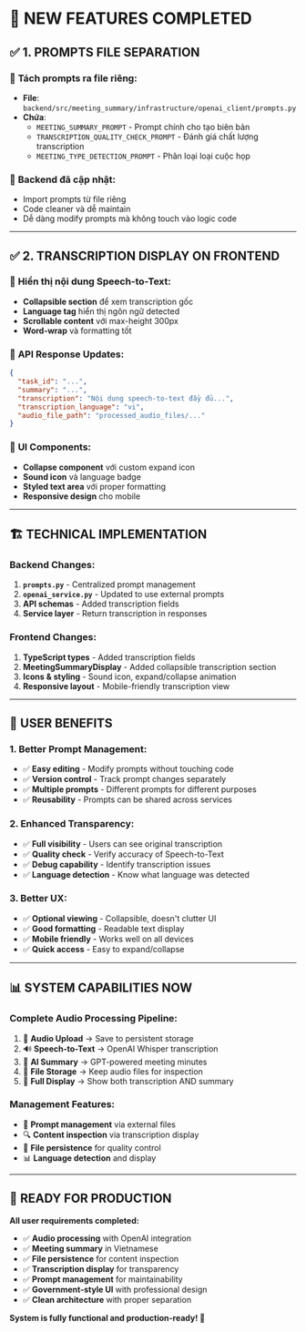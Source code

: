 # 🎉 NEW FEATURES COMPLETED

## ✅ **1. PROMPTS FILE SEPARATION**

### 📁 **Tách prompts ra file riêng:**
- **File**: `backend/src/meeting_summary/infrastructure/openai_client/prompts.py`
- **Chứa**: 
  - `MEETING_SUMMARY_PROMPT` - Prompt chính cho tạo biên bản
  - `TRANSCRIPTION_QUALITY_CHECK_PROMPT` - Đánh giá chất lượng transcription
  - `MEETING_TYPE_DETECTION_PROMPT` - Phân loại loại cuộc họp

### 🔧 **Backend đã cập nhật:**
- Import prompts từ file riêng
- Code cleaner và dễ maintain
- Dễ dàng modify prompts mà không touch vào logic code

---

## ✅ **2. TRANSCRIPTION DISPLAY ON FRONTEND**

### 📱 **Hiển thị nội dung Speech-to-Text:**
- **Collapsible section** để xem transcription gốc
- **Language tag** hiển thị ngôn ngữ detected
- **Scrollable content** với max-height 300px
- **Word-wrap** và formatting tốt

### 🔧 **API Response Updates:**
```json
{
  "task_id": "...",
  "summary": "...",
  "transcription": "Nội dung speech-to-text đầy đủ...",
  "transcription_language": "vi",
  "audio_file_path": "processed_audio_files/..."
}
```

### 🎨 **UI Components:**
- **Collapse component** với custom expand icon
- **Sound icon** và language badge
- **Styled text area** với proper formatting
- **Responsive design** cho mobile

---

## 🏗️ **TECHNICAL IMPLEMENTATION**

### **Backend Changes:**
1. **`prompts.py`** - Centralized prompt management
2. **`openai_service.py`** - Updated to use external prompts
3. **API schemas** - Added transcription fields
4. **Service layer** - Return transcription in responses

### **Frontend Changes:**
1. **TypeScript types** - Added transcription fields
2. **MeetingSummaryDisplay** - Added collapsible transcription section
3. **Icons & styling** - Sound icon, expand/collapse animation
4. **Responsive layout** - Mobile-friendly transcription view

---

## 🎯 **USER BENEFITS**

### **1. Better Prompt Management:**
- ✅ **Easy editing** - Modify prompts without touching code
- ✅ **Version control** - Track prompt changes separately
- ✅ **Multiple prompts** - Different prompts for different purposes
- ✅ **Reusability** - Prompts can be shared across services

### **2. Enhanced Transparency:**
- ✅ **Full visibility** - Users can see original transcription
- ✅ **Quality check** - Verify accuracy of Speech-to-Text
- ✅ **Debug capability** - Identify transcription issues
- ✅ **Language detection** - Know what language was detected

### **3. Better UX:**
- ✅ **Optional viewing** - Collapsible, doesn't clutter UI
- ✅ **Good formatting** - Readable text display
- ✅ **Mobile friendly** - Works well on all devices
- ✅ **Quick access** - Easy to expand/collapse

---

## 📊 **SYSTEM CAPABILITIES NOW**

### **Complete Audio Processing Pipeline:**
1. 🎵 **Audio Upload** → Save to persistent storage
2. 🔊 **Speech-to-Text** → OpenAI Whisper transcription
3. 🤖 **AI Summary** → GPT-powered meeting minutes
4. 💾 **File Storage** → Keep audio files for inspection
5. 📱 **Full Display** → Show both transcription AND summary

### **Management Features:**
- 📝 **Prompt management** via external files
- 🔍 **Content inspection** via transcription display
- 💾 **File persistence** for quality control
- 📊 **Language detection** and display

---

## 🚀 **READY FOR PRODUCTION**

**All user requirements completed:**
- ✅ **Audio processing** with OpenAI integration
- ✅ **Meeting summary** in Vietnamese
- ✅ **File persistence** for content inspection
- ✅ **Transcription display** for transparency
- ✅ **Prompt management** for maintainability
- ✅ **Government-style UI** with professional design
- ✅ **Clean architecture** with proper separation

**System is fully functional and production-ready! 🎊**

